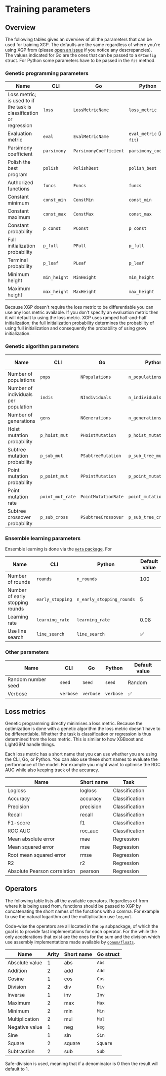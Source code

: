 # Training parameters

## Overview

The following tables gives an overview of all the parameters that can be used for training XGP. The defaults are the same regardless of where you're using XGP from (please [open an issue](https://github.com/MaxHalford/xgp/issues/new) if you notice any descrepancies). The values indicated for Go are the ones that can be passed to a `GPConfig` struct. For Python some parameters have to be passed in the `fit` method.

### Genetic programming parameters

| Name | CLI | Go | Python | Default value |
|------|-----|----|--------|---------------|
| Loss metric; is used to if the task is classification or regression | `loss` | `LossMetricName` | `loss_metric` | mae (for Python `XGPClassifier` defaults to logloss) |
| Evaluation metric | `eval` | `EvalMetricName` | `eval_metric` (in `fit`) | Same as loss metric |
| Parsimony coefficient | `parsimony` | `ParsimonyCoefficient` | `parsimony_coeff` | 0.00001 |
| Polish the best program | `polish` | `PolishBest` | `polish_best` | true |
| Authorized functions | `funcs` | `Funcs` | `funcs` | sum,sub,mul,div |
| Constant minimum | `const_min` | `ConstMin` | `const_min` | -5 |
| Constant maximum | `const_max` | `ConstMax` | `const_max` | 5 |
| Constant probability  | `p_const` | `PConst` | `p_const` | 0.5 |
| Full initialization probability  | `p_full` | `PFull` | `p_full` | 0.5 |
| Terminal probability  | `p_leaf` | `PLeaf` | `p_leaf` | 0.3 |
| Minimum height | `min_height` | `MinHeight` | `min_height` | 3 |
| Maximum height | `max_height` | `MaxHeight` | `max_height` | 5 |

Because XGP doesn't require the loss metric to be differentiable you can use any loss metric available. If you don't specify an evaluation metric then it will default to using the loss metric. XGP uses ramped half-and-half initialization; the full initialization probability determines the probability of using full initialization and consequently the probability of using grow initialization.

### Genetic algorithm parameters

| Name | CLI | Go | Python | Default value |
|------|-----|----|--------|---------------|
| Number of populations | `pops` | `NPopulations` | `n_populations` | 1 |
| Number of individuals per population | `indis` | `NIndividuals` | `n_individuals` | 50 |
| Number of generations | `gens` | `NGenerations` | `n_generations` | 30 |
| Hoist mutation probability | `p_hoist_mut` | `PHoistMutation` | `p_hoist_mutation` | 0.1 |
| Subtree mutation probability | `p_sub_mut` | `PSubtreeMutation` | `p_sub_tree_mutation` | 0.1 |
| Point mutation probability | `p_point_mut` | `PPointMutation` | `p_point_mutation` | 0.1 |
| Point mutation rate | `point_mut_rate` | `PointMutationRate` | `point_mutation_rate` | 0.3 |
| Subtree crossover probability | `p_sub_cross` | `PSubtreeCrossover` | `p_sub_tree_crossover` | 0.5 |

### Ensemble learning parameters

Ensemble learning is done via the [`meta` package](https://github.com/MaxHalford/xgp/tree/master/meta). For

| Name | CLI | Python | Default value |
|------|-----|--------|---------------|
| Number of rounds | `rounds` | `n_rounds` | 100 |
| Number of early stopping rounds | `early_stopping` | `n_early_stopping_rounds` | 5 |
| Learning rate | `learning_rate` | `learning_rate` | 0.08 |
| Use line search | `line_search` | `line_search` | ✅ |

### Other parameters

| Name | CLI | Go | Python | Default value |
|------|-----|----|--------|---------------|
| Random number seed | `seed` | `Seed` | `seed` | Random |
| Verbose | `verbose` | `verbose` | `verbose` | ✅ |

## Loss metrics

Genetic programming directly minimises a loss metric. Because the optimization is done with a genetic algorithm the loss metric doesn't have to be differentiable. Whether the task is classification or regression is thus determined from the loss metric. This is similar to how XGBoost and LightGBM handle things.

Each loss metric has a short name that you can use whether you are using the CLI, Go, or Python. You can also use these short names to evaluate the performance of the model. For example you might want to optimise the ROC AUC while also keeping track of the accuracy.

| Name | Short name | Task |
|------|------------|------|
| Logloss | logloss | Classification |
| Accuracy | accuracy | Classification |
| Precision | precision | Classification |
| Recall | recall | Classification |
| F1-score | f1 | Classification |
| ROC AUC | roc_auc | Classification |
| Mean absolute error | mae | Regression |
| Mean squared error | mse | Regression |
| Root mean squared error | rmse | Regression |
| R2 | r2 | Regression |
| Absolute Pearson correlation | pearson | Regression |

## Operators

The following table lists all the available operators. Regardless of from where it is being used from, functions should be passed to XGP by concatenating the short names of the functions with a comma. For example to use the natural logarithm and the multiplication use `log,mul`.

Code-wise the operators are all located in the `op` subpackage, of which the goal is to provide fast implementations for each operator. For the while the only accelerations that exist are the ones for the sum and the division which use assembly implementations made available by [`gonum/floats`](https://godoc.org/gonum.org/v1/gonum/floats).

| Name | Arity | Short name | Go struct |
|------|-------|------------|-----------|
| Absolute value | 1 | abs | `Abs` |
| Addition | 2 | add | `Add` |
| Cosine | 1 | cos | `Cos` |
| Division | 2 | div | `Div` |
| Inverse | 1 | inv | `Inv` |
| Maximum | 2 | max | `Max` |
| Minimum | 2 | min | `Min` |
| Multiplication | 2 | mul | `Mul` |
| Negative value | 1 | neg | `Neg` |
| Sine | 1 | sin | `Sin` |
| Square | 2 | square | `Square` |
| Subtraction | 2 | sub | `Sub` |

Safe-division is used, meaning that if a denominator is 0 then the result will default to 1.
